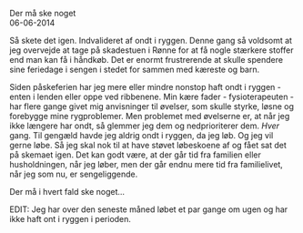 Der m&aring; ske noget    
06-06-2014


Så skete det igen. Indvalideret af ondt i ryggen. Denne gang så voldsomt at jeg overvejde at tage på skadestuen i Rønne for at få nogle stærkere stoffer end man kan få i håndkøb. Det er enormt frustrerende at skulle spendere sine feriedage i sengen i stedet for sammen med kæreste og barn. 

Siden påskeferien har jeg mere eller mindre nonstop haft ondt i ryggen - enten i lenden eller oppe ved ribbenene. Min kære fader - fysioterapeuten - har flere gange givet mig anvisninger til øvelser, som skulle styrke, løsne og forebygge mine rygproblemer. Men problemet med øvelserne er, at når jeg ikke længere har ondt, så glemmer jeg dem og nedprioriterer dem. *Hver* gang. Til gengæld havde jeg aldrig ondt i ryggen, da jeg løb. Og jeg vil gerne løbe. Så jeg skal nok til at have støvet løbeskoene af og fået sat det på skemaet igen. Det kan godt være, at der går tid fra familien eller husholdningen, når jeg løber, men der går endnu mere tid fra familielivet, når jeg som nu, er sengeliggende.

Der må i hvert fald ske noget... <i class="fa fa-ambulance"></i>

EDIT: Jeg har over den seneste måned løbet et par gange om ugen og har ikke haft ont i ryggen i perioden. <i class="fa fa-smile-o"></i>
